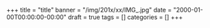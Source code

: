+++
title = "title"
banner = "/img/201x/xx/IMG_.jpg"
date = "2000-01-00T00:00:00-00:00"
draft = true
tags = []
categories = []
+++

